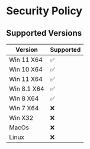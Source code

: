 # Security Policy

## Supported Versions

|   Version    | Supported          |
|   -------    | ------------------ |
|   Win 11 X64 | :white_check_mark: |
|   Win 10 X64 | :white_check_mark: |
|   Win 11 X64 | :white_check_mark: |
|   Win 8.1 X64| :white_check_mark: |
|   Win 8 X64  | :white_check_mark: |
|   Win 7 X64  |        :x:         |
|   Win X32    |        :x:         |
|   MacOs      |        :x:         |
|   Linux      |        :x:         |

